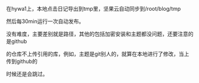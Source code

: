 在hywa1上，本地点击日记导出到tmp里，坚果云自动同步到/root/blog/tmp

然后每30min运行一次自动发布。

没有难度，主要差别就是路径，其他的包括加密安装和主题都没问题，还要注意的是github

的仓库不上传引用的库，例如，主题是git别人的，就算在本地进行了修改，当上传到github的

时候还是会跳过。
<!--more-->